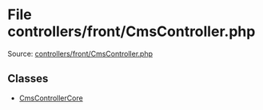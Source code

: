 File controllers/front/CmsController.php
=========

Source: [controllers/front/CmsController.php](https://github.com/PrestaShop/PrestaShop/blob/1.5.3.0/controllers/front/CmsController.php)


Classes
-------

* [CmsControllerCore](class.CmsControllerCore.md)

